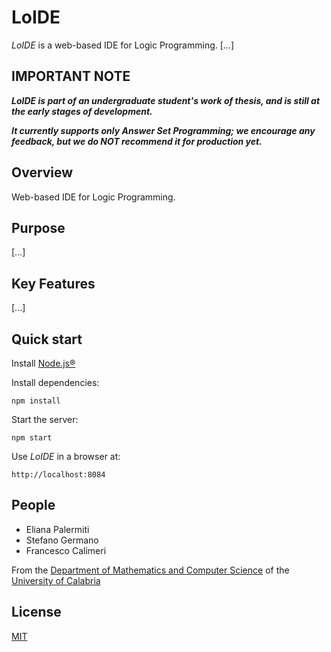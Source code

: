 # LoIDE
_LoIDE_ is a web-based IDE for Logic Programming.
[...]


## IMPORTANT NOTE

__*LoIDE is part of an undergraduate student's work of thesis, and is still at the early stages of development.*__

__*It currently supports only Answer Set Programming; we encourage any feedback, but we do NOT recommend it for production yet.*__


## Overview
Web-based IDE for Logic Programming.


## Purpose
[...]


## Key Features
[...]


## Quick start
Install [Node.js&reg;](https://nodejs.org)

Install dependencies:
 ```
 npm install
 ```

Start the server:
```
npm start
```

Use _LoIDE_ in a browser at:
```
http://localhost:8084
```


## People
 - Eliana Palermiti
 - Stefano Germano
 - Francesco Calimeri

From the [Department of Mathematics and Computer Science](https://www.mat.unical.it) of the [University of Calabria](http://unical.it)

## License
  [MIT](LICENSE)
